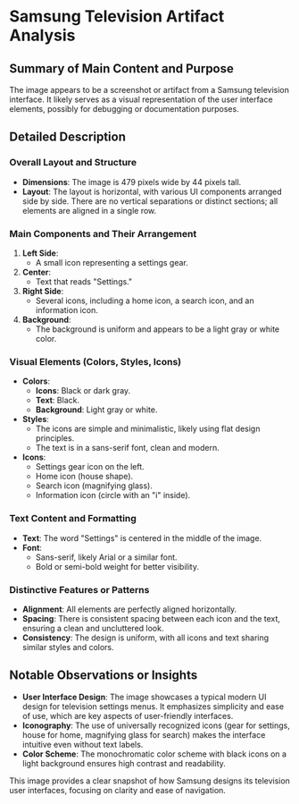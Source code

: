 # Samsung Television Artifact Analysis

## Summary of Main Content and Purpose
The image appears to be a screenshot or artifact from a Samsung television interface. It likely serves as a visual representation of the user interface elements, possibly for debugging or documentation purposes.

## Detailed Description

### Overall Layout and Structure
- **Dimensions**: The image is 479 pixels wide by 44 pixels tall.
- **Layout**: The layout is horizontal, with various UI components arranged side by side. There are no vertical separations or distinct sections; all elements are aligned in a single row.

### Main Components and Their Arrangement
1. **Left Side**:
   - A small icon representing a settings gear.
2. **Center**:
   - Text that reads "Settings."
3. **Right Side**:
   - Several icons, including a home icon, a search icon, and an information icon.
4. **Background**:
   - The background is uniform and appears to be a light gray or white color.

### Visual Elements (Colors, Styles, Icons)
- **Colors**:
  - **Icons**: Black or dark gray.
  - **Text**: Black.
  - **Background**: Light gray or white.
- **Styles**:
  - The icons are simple and minimalistic, likely using flat design principles.
  - The text is in a sans-serif font, clean and modern.
- **Icons**:
  - Settings gear icon on the left.
  - Home icon (house shape).
  - Search icon (magnifying glass).
  - Information icon (circle with an "i" inside).

### Text Content and Formatting
- **Text**: The word "Settings" is centered in the middle of the image.
- **Font**:
  - Sans-serif, likely Arial or a similar font.
  - Bold or semi-bold weight for better visibility.

### Distinctive Features or Patterns
- **Alignment**: All elements are perfectly aligned horizontally.
- **Spacing**: There is consistent spacing between each icon and the text, ensuring a clean and uncluttered look.
- **Consistency**: The design is uniform, with all icons and text sharing similar styles and colors.

## Notable Observations or Insights
- **User Interface Design**: The image showcases a typical modern UI design for television settings menus. It emphasizes simplicity and ease of use, which are key aspects of user-friendly interfaces.
- **Iconography**: The use of universally recognized icons (gear for settings, house for home, magnifying glass for search) makes the interface intuitive even without text labels.
- **Color Scheme**: The monochromatic color scheme with black icons on a light background ensures high contrast and readability.

This image provides a clear snapshot of how Samsung designs its television user interfaces, focusing on clarity and ease of navigation.